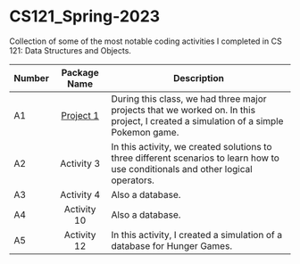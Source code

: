 # CS121_Spring-2023
Collection of some of the most notable coding activities I completed in CS 121: Data Structures and Objects.

| Number | Package Name | Description|
| -------|    :---:     |------------|
|   A1    |[Project 1](https://github.com/DJWtheCoder/CS121_Spring-2023/blob/52367b2af94fcc97f11fa5de3454c4f71d32a531/PokemonBattle.java)     | During this class, we had three major projects that we worked on. In this project, I created a simulation of a simple Pokemon game. |
|   A2   |Activity 3    |In this activity, we created solutions to three different scenarios to learn how to use conditionals and other logical operators.|
|   A3    |Activity 4    |Also a database. |
|   A4    |Activity 10   |Also a database. |
|   A5    |Activity 12   | In this activity, I created a simulation of a database for Hunger Games. |

